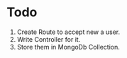 # Todo

1. Create Route to accept new a user.
2. Write Controller for it.
3. Store them in MongoDb Collection.